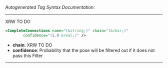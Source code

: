 _Autogenerated Tag Syntax Documentation:_

---
XRW TO DO

```xml
<CompleteConnections name="(&string;)" chain="(&char;)"
        confidence="(1.0 &real;)" />
```

-   **chain**: XRW TO DO
-   **confidence**: Probability that the pose will be filtered out if it does not pass this Filter

---
